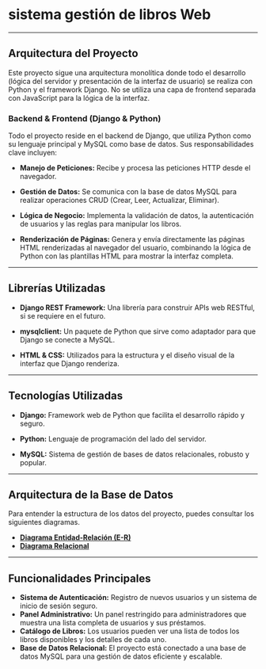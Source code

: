 # sistema gestión de libros Web
---
## Arquitectura del Proyecto
Este proyecto sigue una arquitectura monolítica donde todo el desarrollo (lógica del servidor y presentación de la interfaz de usuario) se realiza con Python y el framework Django. No se utiliza una capa de frontend separada con JavaScript para la lógica de la interfaz.

### Backend & Frontend (Django & Python)
Todo el proyecto reside en el backend de Django, que utiliza Python como su lenguaje principal y MySQL como base de datos. Sus responsabilidades clave incluyen:

* **Manejo de Peticiones:** Recibe y procesa las peticiones HTTP desde el navegador.

* **Gestión de Datos:** Se comunica con la base de datos MySQL para realizar operaciones CRUD (Crear, Leer, Actualizar, Eliminar).

* **Lógica de Negocio:** Implementa la validación de datos, la autenticación de usuarios y las reglas para manipular los libros.

* **Renderización de Páginas:** Genera y envía directamente las páginas HTML renderizadas al navegador del usuario, combinando la lógica de Python con las plantillas HTML para mostrar la interfaz completa.

---

## Librerías Utilizadas
* **Django REST Framework:** Una librería para construir APIs web RESTful, si se requiere en el futuro.

* **mysqlclient:** Un paquete de Python que sirve como adaptador para que Django se conecte a MySQL.

* **HTML & CSS:** Utilizados para la estructura y el diseño visual de la interfaz que Django renderiza.

--- 

## Tecnologías Utilizadas
* **Django:** Framework web de Python que facilita el desarrollo rápido y seguro.

* **Python:** Lenguaje de programación del lado del servidor.

* **MySQL:** Sistema de gestión de bases de datos relacionales, robusto y popular.

---

## Arquitectura de la Base de Datos

Para entender la estructura de los datos del proyecto, puedes consultar los siguientes diagramas.

* [**Diagrama Entidad-Relación (E-R)**](https://lucid.app/lucidchart/4bc6c982-cf0e-4d66-b9e9-07d0cec2561d/edit?viewport_loc=204%2C188%2C1896%2C866%2C0_0&invitationId=inv_235a1c0f-5469-4f5a-9c74-a5c69b50a363)
* [**Diagrama Relacional**](https://miro.com/welcomeonboard/d3BpUXVlTm5ZUFFoUXJYaWRTOVd2RzV6SzJMSFhCL1FjNFNrQkNEMTBtejhkdHpUenN2SGNUZ1lsSzl0WnpzOTR1Ty9QanB2M0VRMEZFTXVOMGlBNlkxTG9nOGE0SlFqZ04yS1BrMGg3Q1A4S2txZDdQWkFKNThwMmh4SWt1dmh0R2lncW1vRmFBVnlLcVJzTmdFdlNRPT0hdjE=?share_link_id=594487681649)

---

## Funcionalidades Principales

* **Sistema de Autenticación:** Registro de nuevos usuarios y un sistema de inicio de sesión seguro.
* **Panel Administrativo:** Un panel restringido para administradores que muestra una lista completa de usuarios y sus préstamos.
* **Catálogo de Libros:** Los usuarios pueden ver una lista de todos los libros disponibles y los detalles de cada uno.
* **Base de Datos Relacional:** El proyecto está conectado a una base de datos MySQL para una gestión de datos eficiente y escalable.
